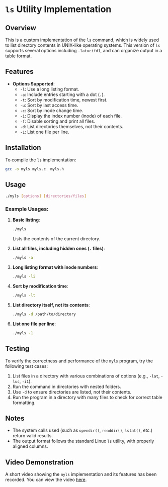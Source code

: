 
# `ls` Utility Implementation

## Overview

This is a custom implementation of the `ls` command, which is widely used to list directory contents in UNIX-like operating systems. This version of `ls` supports several options including `-latucifd1`, and can organize output in a table format.

## Features

- **Options Supported**:
  - `-l`: Use a long listing format.
  - `-a`: Include entries starting with a dot (`.`).
  - `-t`: Sort by modification time, newest first.
  - `-u`: Sort by last access time.
  - `-c`: Sort by inode change time.
  - `-i`: Display the index number (inode) of each file.
  - `-f`: Disable sorting and print all files.
  - `-d`: List directories themselves, not their contents.
  - `-1`: List one file per line.
  

## Installation

To compile the `ls` implementation:

```bash
gcc -o myls myls.c  myls.h
```

## Usage

```bash
./myls [options] [directories/files]
```

### Example Usages:

1. **Basic listing**:
   ```bash
   ./myls
   ```
   Lists the contents of the current directory.

2. **List all files, including hidden ones (`.` files)**:
   ```bash
   ./myls -a
   ```

3. **Long listing format with inode numbers**:
   ```bash
   ./myls -li
   ```

4. **Sort by modification time**:
   ```bash
   ./myls -lt
   ```

5. **List directory itself, not its contents**:
   ```bash
   ./myls -d /path/to/directory
   ```

6. **List one file per line**:
   ```bash
   ./myls -1
   
   ```

## Testing

To verify the correctness and performance of the `myls` program, try the following test cases:

1. List files in a directory with various combinations of options (e.g., `-lat`, `-luc`, `-i1`).
3. Run the command in directories with nested folders.
4. Use `-d` to ensure directories are listed, not their contents.
5. Run the program in a directory with many files to check for correct table formatting.

## Notes

- The system calls used (such as `opendir()`, `readdir()`, `lstat()`, etc.) return valid results.
- The output format follows the standard Linux `ls` utility, with properly aligned columns.
  
## Video Demonstration

A short video showing the `myls` implementation and its features has been recorded. You can view the video [here](https://drive.google.com/file/d/1sg4QZYYrxAMtIxOHAdni9EYWVFR-T76E/view?usp=sharing).


